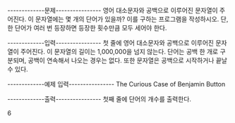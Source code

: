 -------------문제----------------
영어 대소문자와 공백으로 이루어진 문자열이 주어진다. 
이 문자열에는 몇 개의 단어가 있을까? 이를 구하는 프로그램을 작성하시오. 
단, 한 단어가 여러 번 등장하면 등장한 횟수만큼 모두 세어야 한다.

-------------입력----------------
첫 줄에 영어 대소문자와 공백으로 이루어진 문자열이 주어진다. 
이 문자열의 길이는 1,000,000을 넘지 않는다. 
단어는 공백 한 개로 구분되며, 공백이 연속해서 나오는 경우는 없다. 
또한 문자열은 공백으로 시작하거나 끝날 수 있다.

-------------예제 입력----------------
The Curious Case of Benjamin Button

-------------출력----------------
첫째 줄에 단어의 개수를 출력한다.

6
